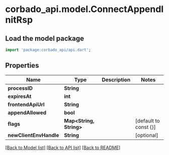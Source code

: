 # corbado_api.model.ConnectAppendInitRsp

## Load the model package
```dart
import 'package:corbado_api/api.dart';
```

## Properties
Name | Type | Description | Notes
------------ | ------------- | ------------- | -------------
**processID** | **String** |  | 
**expiresAt** | **int** |  | 
**frontendApiUrl** | **String** |  | 
**appendAllowed** | **bool** |  | 
**flags** | **Map<String, String>** |  | [default to const {}]
**newClientEnvHandle** | **String** |  | [optional] 

[[Back to Model list]](../README.md#documentation-for-models) [[Back to API list]](../README.md#documentation-for-api-endpoints) [[Back to README]](../README.md)


